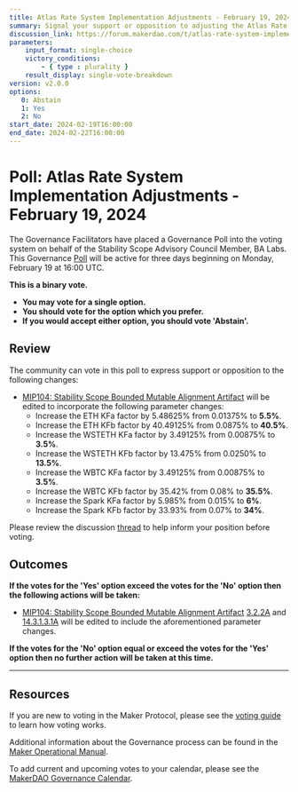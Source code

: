 ```yaml
---
title: Atlas Rate System Implementation Adjustments - February 19, 2024
summary: Signal your support or opposition to adjusting the Atlas Rate System implementation.
discussion_link: https://forum.makerdao.com/t/atlas-rate-system-implementation-adjustments/23686
parameters:
    input_format: single-choice
    victory_conditions:
        - { type : plurality }
    result_display: single-vote-breakdown
version: v2.0.0
options:
   0: Abstain
   1: Yes
   2: No
start_date: 2024-02-19T16:00:00
end_date: 2024-02-22T16:00:00
---
```

# Poll: Atlas Rate System Implementation Adjustments - February 19, 2024

The Governance Facilitators have placed a Governance Poll into the voting system on behalf of the Stability Scope Advisory Council Member, BA Labs. This Governance [Poll](https://manual.makerdao.com/governance/governance-cycle/weekly-governance-cycle#weekly-governance-cycle-definitions-mip16c1) will be active for three days beginning on Monday, February 19 at 16:00 UTC.

**This is a binary vote.**
- **You may vote for a single option.**
- **You should vote for the option which you prefer.**
- **If you would accept either option, you should vote 'Abstain'.**

## Review

The community can vote in this poll to express support or opposition to the following changes:

- [MIP104: Stability Scope Bounded Mutable Alignment Artifact](https://mips.makerdao.com/mips/details/MIP104#0-the-stability-scope) will be edited to incorporate the following parameter changes:
  - Increase the ETH KFa factor by 5.48625% from 0.01375% to **5.5%**.
  - Increase the ETH KFb factor by 40.49125% from 0.0875% to **40.5%**.
  - Increase the WSTETH KFa factor by 3.49125% from 0.00875% to **3.5%**.
  - Increase the WSTETH KFb factor by 13.475% from 0.0250% to **13.5%**.
  - Increase the WBTC KFa factor by 3.49125% from 0.00875% to **3.5%**.
  - Increase the WBTC KFb factor by 35.42% from 0.08% to **35.5%**.
  - Increase the Spark KFa factor by 5.985% from 0.015% to **6%**.
  - Increase the Spark KFb factor by 33.93% from 0.07% to **34%**.

Please review the discussion [thread](https://forum.makerdao.com/t/atlas-rate-system-implementation-adjustments/23686) to help inform your position before voting.

## Outcomes

**If the votes for the 'Yes' option exceed the votes for the 'No' option then the following actions will be taken:**
- [MIP104: Stability Scope Bounded Mutable Alignment Artifact](https://mips.makerdao.com/mips/details/MIP104#0-the-stability-scope) [3.2.2A](https://mips.makerdao.com/mips/details/MIP104#3-2-2a) and [14.3.1.3.1A](https://mips.makerdao.com/mips/details/MIP104#14-3-1-3-1a) will be edited to include the aforementioned parameter changes.

**If the votes for the 'No' option equal or exceed the votes for the 'Yes' option then no further action will be taken at this time.**

---

## Resources

If you are new to voting in the Maker Protocol, please see the [voting guide](https://manual.makerdao.com/governance/voting-in-makerdao/on-chain-governance) to learn how voting works.

Additional information about the Governance process can be found in the [Maker Operational Manual](https://manual.makerdao.com).

To add current and upcoming votes to your calendar, please see the [MakerDAO Governance Calendar](https://manual.makerdao.com/makerdao/calendars/governance-calendar).
